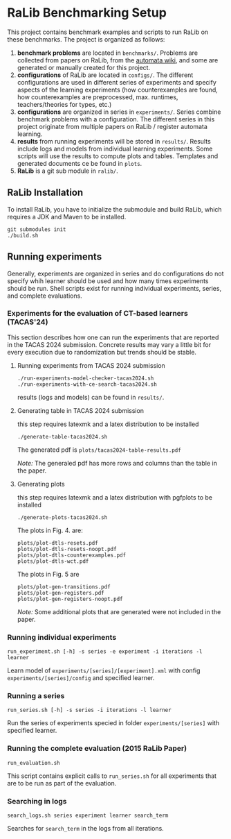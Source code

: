# RaLib Benchmarking Setup

This project contains benchmark examples and scripts to 
run RaLib on these benchmarks. The project is organized
as follows:

1. **benchmark problems** are located in ```benchmarks/```.
    Problems are collected from papers on RaLib, from the
    [automata wiki](https://automata.cs.ru.nl), and some
    are generated or manually created for this project. 
2. **configurations** of RaLib are located in ```configs/```.
    The different configurations are used in different 
    series of experiments and specify aspects of the 
    learning experiments (how counterexamples are found,
    how counterexamples are preprocessed, max. runtimes, 
    teachers/theories for types, etc.) 
3. **configurations** are organized in series in ```experiments/```.
    Series combine benchmark problems with a configuration.
    The different series in this project originate from 
    multiple papers on RaLib / register automata learning.
4. **results** from running experiments will be stored in 
    ```results/```. Results include logs and models from 
    individual learning experiments. Some scripts will 
    use the results to compute plots and tables. 
    Templates and generated documents ce be found 
    in ```plots```.
5. **RaLib** is a git sub module in ```ralib/```.


## RaLib Installation

To install RaLib, you have to initialize the submodule 
and build RaLib, which requires a JDK and Maven to be 
installed.

```
git submodules init
./build.sh
```

## Running experiments 

Generally, experiments are organized in series and 
do configurations do not specify whih learner should 
be used and how many times experiments should be run.
Shell scripts exist for running individual experiments,
series, and complete evaluations.

### Experiments for the evaluation of CT-based learners (TACAS'24)

This section describes how one can run the experiments 
that are reported in the TACAS 2024 submission.
Concrete results may vary a little bit for every 
execution due to randomization but trends should be
stable.

1. Running experiments from TACAS 2024 submission

    ```
    ./run-experiments-model-checker-tacas2024.sh
    ./run-experiments-with-ce-search-tacas2024.sh
    ```

    results (logs and models) can be found in ```results/```.


2. Generating table in TACAS 2024 submission

    this step requires latexmk and a latex distribution
    to be installed

    ```
    ./generate-table-tacas2024.sh
    ```

    The generated pdf is ```plots/tacas2024-table-results.pdf```

    *Note:* The generaled pdf has more rows and columns 
    than the table in the paper.

2. Generating plots    

    this step requires latexmk and a latex distribution
    with pgfplots to be installed

    ```
    ./generate-plots-tacas2024.sh
    ```

    The plots in Fig. 4. are:

    ```
    plots/plot-dtls-resets.pdf
    plots/plot-dtls-resets-noopt.pdf
    plots/plot-dtls-counterexamples.pdf
    plots/plot-dtls-wct.pdf
    ```

    The plots in Fig. 5 are

    ```
    plots/plot-gen-transitions.pdf
    plots/plot-gen-registers.pdf
    plots/plot-gen-registers-noopt.pdf
    ```

    *Note:* Some additional plots that are generated
    were not included in the paper.

### Running individual experiments

```
run_experiment.sh [-h] -s series -e experiment -i iterations -l learner
```

Learn model of `experiments/[series]/[experiment].xml` with config
`experiments/[series]/config` and specified learner.

### Running a series

```
run_series.sh [-h] -s series -i iterations -l learner
```

Run the series of experiments specied in folder
`experiments/[series]` with specified learner.

### Running the complete evaluation (2015 RaLib Paper)

```
run_evaluation.sh
```

This script contains explicit calls to `run_series.sh` for
all experiments that are to be run as part of the evaluation.


### Searching in logs

```
search_logs.sh series experiment learner search_term
```

Searches for `search_term` in the logs from all iterations.

